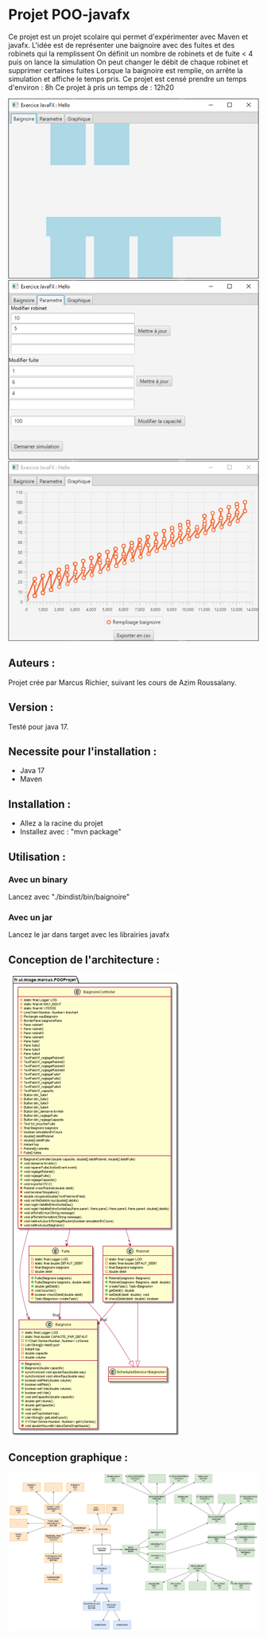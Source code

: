# Projet POO-javafx
Ce projet est un projet scolaire qui permet d'expérimenter avec Maven et javafx.
L'idée est de représenter une baignoire avec des fuites et des robinets qui la remplissent
On définit un nombre de robinets et de fuite < 4 puis on lance la simulation
On peut changer le débit de chaque robinet et supprimer certaines fuites
Lorsque la baignoire est remplie, on arrête la simulation et affiche le temps pris.
Ce projet est censé prendre un temps d'environ : 8h
Ce projet à pris un temps de : 12h20

![Screenshot de l application](ressources/ongletBaignoire.png)
![Screenshot de l application](ressources/ongletParametre.png)
![Screenshot de l application](ressources/ongletGraphique.png)

## Auteurs :
Projet crée par Marcus Richier, suivant les cours de Azim Roussalany.

## Version :
Testé pour java 17.

## Necessite pour l'installation :

- Java 17
- Maven

## Installation :

- Allez a la racine du projet
- Installez avec : "mvn package"

## Utilisation :

### Avec un binary 
Lancez avec "./bindist/bin/baignoire"

### Avec un jar
Lancez le jar dans target avec les librairies javafx

## Conception de l'architecture :
![diagramme de classe avec dépendence](ressources/diagrammeClasse.png)


## Conception graphique :
![Modele de la conception](ressources/Organisation_graphique.png)

